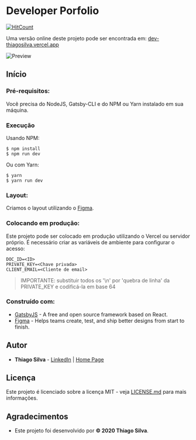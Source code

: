 # Developer Porfolio

[![HitCount](http://hits.dwyl.com/silva-thiago/dev-thiagosilva.svg)](http://hits.dwyl.com/silva-thiago/dev-thiagosilva)

Uma versão online deste projeto pode ser encontrada em: [dev-thiagosilva.vercel.app](https://dev-thiagosilva.vercel.app/)

![Preview](https://github.com/silva-thiago/dev-thiagosilva)

## Início

### Pré-requisitos:

Você precisa do NodeJS, Gatsby-CLI e do NPM ou Yarn instalado em sua máquina.

### Execução

Usando NPM:
```
$ npm install
$ npm run dev
```

Ou com Yarn:
```
$ yarn
$ yarn run dev
```

### Layout:

Criamos o layout utilizando o [Figma](https://www.figma.com/).

### Colocando em produção:

Este projeto pode ser colocado em produção utilizando o Vercel ou servidor próprio. É necessário criar as variáveis de ambiente para configurar o acesso:
```
DOC_ID=<ID>
PRIVATE_KEY=<Chave privada>
CLIENT_EMAIL=<Cliente de email>
```
> IMPORTANTE: substituir todos os '\n' por 'quebra de linha' da PRIVATE_KEY e codificá-la em base 64

### Construído com:

* [GatsbyJS](https://www.gatsbyjs.org/) - A free and open source framework based on React.
* [Figma](https://figma.com/) - Helps teams create, test, and ship better designs from start to finish.

## Autor

* **Thiago Silva** - [LinkedIn](https://www.linkedin.com/in/tjlsilva/) | [Home Page](https://dev.thiagosilva.cc/)

## Licença

Este projeto é licenciado sobre a licença MIT - veja [LICENSE.md](LICENSE) para mais informações.

## Agradecimentos

* Este projeto foi desenvolvido por **© 2020 Thiago Silva**.